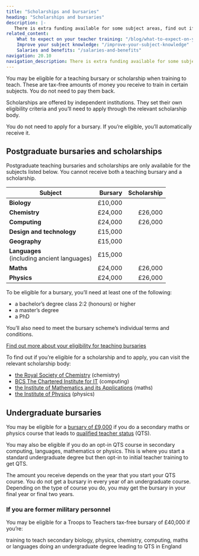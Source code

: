 ```yaml
---
title: "Scholarships and bursaries"
heading: "Scholarships and bursaries"
description: |-
   There is extra funding available for some subject areas, find out if you are eligible.
related_content:
    What to expect on your teacher training: "/blog/what-to-expect-on-your-teacher-training"
    Improve your subject knowledge: "/improve-your-subject-knowledge"
    Salaries and benefits: "/salaries-and-benefits"
navigation: 20.10
navigation_description: There is extra funding available for some subject areas, find out if you are eligible.
---
```


You may be eligible for a teaching bursary or scholarship when training to teach. These are tax-free amounts of money you receive to train in certain subjects. You do not need to pay them back.

Scholarships are offered by independent institutions. They set their own eligibility criteria and you’ll need to apply through the relevant scholarship body.

You do not need to apply for a bursary. If you’re eligible, you’ll automatically receive it.

## Postgraduate bursaries and scholarships

Postgraduate teaching bursaries and scholarships are only available for the subjects listed below. You cannot receive both a teaching bursary and a scholarship.

| Subject                                          | Bursary  | Scholarship      |
| -------------                                    | -------: | ---------------: |
| **Biology**                                      | £10,000  |                  |
| **Chemistry**                                    | £24,000  | £26,000          |
| **Computing**                                    | £24,000  | £26,000          |
| **Design and technology**                        | £15,000  |                  |
| **Geography**                                    | £15,000  |                  |
| **Languages**<br/> (including ancient languages) | £15,000  |                  |
| **Maths**                                        | £24,000  | £26,000          |
| **Physics**                                      | £24,000  | £26,000          |

 To be eligible for a bursary, you’ll need at least one of the following:

- a bachelor’s degree class 2:2 (honours) or higher
- a master’s degree
- a PhD

You’ll also need to meet the bursary scheme’s individual terms and conditions.

[Find out more about your eligibility for teaching bursaries](https://www.gov.uk/government/publications/funding-initial-teacher-training-itt/funding-initial-teacher-training-itt-academic-year-2022-to-2023)

To find out if you’re eligible for a scholarship and to apply, you can visit the relevant scholarship body:

- [the Royal Society of Chemistry](https://www.rsc.org/awards-funding/funding/teacher-training-scholarships/) (chemistry)
- [BCS The Chartered Institute for IT](https://www.bcs.org/get-qualified/certification-and-scholarships-for-teachers/bcs-computer-teacher-scholarships/) (computing)
- [the Institute of Mathematics and its Applications](http://teachingmathsscholars.org/about) (maths)
- [the Institute of Physics](https://www.iop.org/about/support-grants/iop-teacher-training-scholarships#gref) (physics)

## Undergraduate bursaries

You may be eligible for a [bursary of £9,000](https://www.gov.uk/government/publications/funding-initial-teacher-training-itt/funding-initial-teacher-training-itt-academic-year-2022-to-2023#undergraduate-bursary) if you do a secondary maths or physics course that leads to [qualified teacher status](/what-is-qts) (QTS).

You may also be eligible if you do an opt-in QTS course in secondary computing, languages, mathematics or physics. This is where you start a standard undergraduate degree but then opt-in to initial teacher training to get QTS.

The amount you receive depends on the year that you start your QTS course. You do not get a bursary in every year of an undergraduate course. Depending on the type of course you do, you may get the bursary in your final year or final two years.

### If you are former military personnel

You may be eligible for a Troops to Teachers  tax-free bursary of £40,000 if you’re:

training to teach secondary biology, physics, chemistry, computing, maths or languages
doing an undergraduate degree leading to QTS in England
